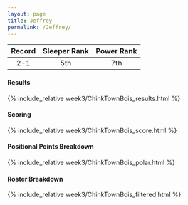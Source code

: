 ```yaml
---
layout: page
title: Jeffrey
permalink: /Jeffrey/
---
```


Record | Sleeper Rank | Power Rank               
:--: | :--: | :--:
2-1 | 5th | 7th   

#### Results
{% include_relative week3/ChinkTownBois_results.html %}

#### Scoring
{% include_relative week3/ChinkTownBois_score.html %}

#### Positional Points Breakdown
{% include_relative week3/ChinkTownBois_polar.html %}

#### Roster Breakdown
{% include_relative week3/ChinkTownBois_filtered.html %}
